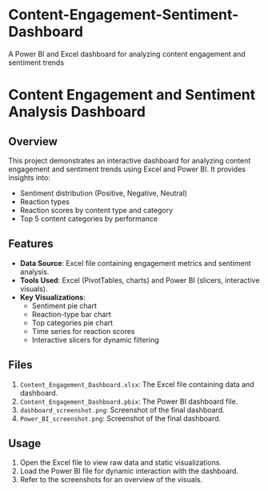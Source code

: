 # Content-Engagement-Sentiment-Dashboard
A Power BI and Excel dashboard for analyzing content engagement and sentiment trends
# Content Engagement and Sentiment Analysis Dashboard

## Overview
This project demonstrates an interactive dashboard for analyzing content engagement and sentiment trends using Excel and Power BI. It provides insights into:
- Sentiment distribution (Positive, Negative, Neutral)
- Reaction types
- Reaction scores by content type and category
- Top 5 content categories by performance

## Features
- **Data Source**: Excel file containing engagement metrics and sentiment analysis.
- **Tools Used**: Excel (PivotTables, charts) and Power BI (slicers, interactive visuals).
- **Key Visualizations**:
  - Sentiment pie chart
  - Reaction-type bar chart
  - Top categories pie chart
  - Time series for reaction scores
  - Interactive slicers for dynamic filtering

## Files
1. `Content_Engagement_Dashboard.xlsx`: The Excel file containing data and dashboard.
2. `Content_Engagement_Dashboard.pbix`: The Power BI dashboard file.
3. `dashboard_screenshot.png`: Screenshot of the final dashboard.
4. `Power_BI_screenshot.png`: Screenshot of the final dashboard.

## Usage
1. Open the Excel file to view raw data and static visualizations.
2. Load the Power BI file for dynamic interaction with the dashboard.
3. Refer to the screenshots for an overview of the visuals.
